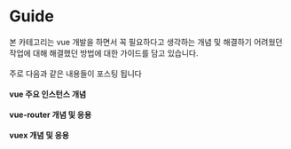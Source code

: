 # Guide

본 카테고리는 vue 개발을 하면서 꼭 필요하다고 생각하는 개념 및 해결하기 어려웠던 작업에 대해 해결했던 방법에 대한 가이드를 담고 있습니다.<br><br>
주로 다음과 같은 내용들이 포스팅 됩니다<br><br>
**vue 주요 인스턴스 개념**<br><br>
**vue-router 개념 및 응용**<br><br>
**vuex 개념 및 응용**<br>